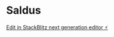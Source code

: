 # Saldus

[Edit in StackBlitz next generation editor ⚡️](https://stackblitz.com/~/github.com/vinicius-yudi/Saldus)